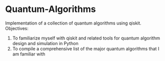 # Quantum-Algorithms
Implementation of a collection of quantum algorithms using qiskit.
Objectives:
1) To familiarize myself with qiskit and related tools for quantum algorithm design and simulation in Python
2) To compile a comprehensive list of the major quantum algorithms that I am familiar with
